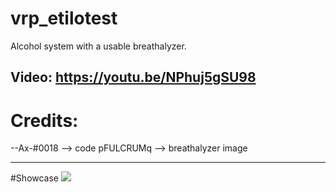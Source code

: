 # vrp_etilotest
Alcohol system with a usable breathalyzer.

Video: https://youtu.be/NPhuj5gSU98
-----------------------
# Credits:
--Ax-#0018  --> code
pFULCRUMq --> breathalyzer image

-----------------------
#Showcase
<img src="https://media.discordapp.net/attachments/968846746513989672/1077943258719727716/image.png?width=1123&height=613">
